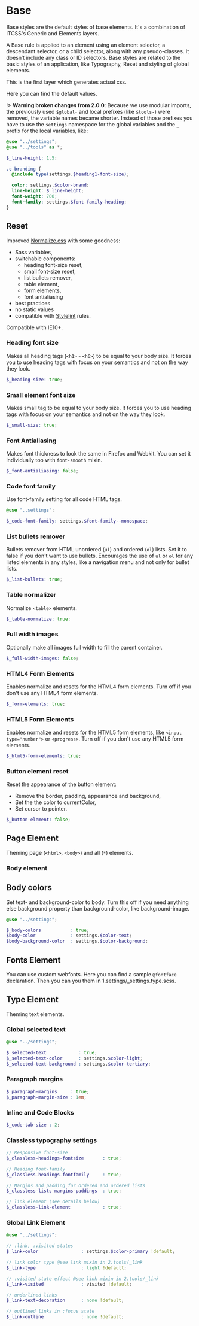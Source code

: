 # Base

Base styles are the default styles of base elements. It's a combination of
ITCSS's Generic and Elements layers.

A Base rule is applied to an element using an element selector, a
descendant selector, or a child selector, along with any pseudo-classes.
It doesn’t include any class or ID selectors. Base styles are related to
the basic styles of an application, like Typography, Reset and styling
of global elements.

This is the first layer which generates actual css.

Here you can find the default values.

!> **Warning broken changes from 2.0.0**: Because we use modular imports,
the previously used `$global-` and local prefixes (like `$tools-`) were
removed, the variable names became shorter. Instead of those prefixes you
have to use the `settings` namespace for the global variables and the `_`
prefix for the local variables, like:

```scss
@use "../settings";
@use "../tools" as *;

$_line-height: 1.5;

.c-branding {
  @include type(settings.$heading1-font-size);

  color: settings.$color-brand;
  line-height: $_line-height;
  font-weight: 700;
  font-family: settings.$font-family-heading;
}
```

## Reset

Improved [Normalize.css](https://github.com/necolas/normalize.css) with
some goodness:
- Sass variables,
- switchable components:
  - heading font-size reset,
  - small font-size reset,
  - list bullets remover,
  - table element,
  - form elements,
  - font antialiasing
- best practices
- no static values
- compatible with [Stylelint](https://stylelint.io/user-guide/rules) rules.

Compatible with IE10+.

### Heading font size

Makes all heading tags (`<h1>` - `<h6>`) to be equal to your body size.
It forces you to use heading tags with focus on your semantics and not
on the way they look.

```scss
$_heading-size: true;
```

### Small element font size

Makes small tag to be equal to your body size.
It forces you to use heading tags with focus on your semantics and not
on the way they look.

```scss
$_small-size: true;
```

### Font Antialiasing

Makes font thickness to look the same in Firefox and Webkit.
You can set it individually too with `font-smooth` mixin.

```scss
$_font-antialiasing: false;
```

### Code font family

Use font-family setting for all code HTML tags.

```scss
@use "..settings";

$_code-font-family: settings.$font-family--monospace;
```

### List bullets remover

Bullets remover from HTML unordered (`ul`) and ordered (`ol`) lists.
Set it to false if you don't want to use bullets. Encourages the use of `ul`
or `ol` for any listed elements in any styles, like a navigation menu and not
only for bullet lists.

```scss
$_list-bullets: true;
```

### Table normalizer

Normalize `<table>` elements.

```scss
$_table-normalize: true;
```

### Full width images

Optionally make all images full width to fill the parent container.

```scss
$_full-width-images: false;
```

### HTML4 Form Elements

Enables normalize and resets for the HTML4 form elements.
Turn off if you don't use any HTML4 form elements.

```scss
$_form-elements: true;
```

### HTML5 Form Elements

Enables normalize and resets for the HTML5 form elements, like
`<input type="number">` or `<progress>`.
Turn off if you don't use any HTML5 form elements.

```scss
$_html5-form-elements: true;
```

### Button element reset

Reset the appearance of the button element:

- Remove the border, padding, appearance and background,
- Set the the color to currentColor,
- Set cursor to pointer.

```scss
$_button-element: false;
```

## Page Element

Theming page (`<html>`, `<body>`) and all (`*`) elements.

### Body element

## Body colors

Set text- and background-color to body. Turn this off if you need anything
else background property than background-color, like background-image.

```scss
@use "../settings";

$_body-colors           : true;
$body-color             : settings.$color-text;
$body-background-color  : settings.$color-background;
```

## Fonts Element

You can use custom webfonts. Here you can find a sample `@fontface`
declaration. Then you can you them in 1.settings/_settings.type.scss.

## Type Element

Theming text elements.

### Global selected text

```scss
@use "../settings";

$_selected-text            : true;
$_selected-text-color      : settings.$color-light;
$_selected-text-background : settings.$color-tertiary;
```

### Paragraph margins

```scss
$_paragraph-margins     : true;
$_paragraph-margin-size : 1em;
```

### Inline and Code Blocks

```scss
$_code-tab-size : 2;
```

### Classless typography settings

```scss
// Responsive font-size
$_classless-headings-fontsize       : true;

// Heading font-family
$_classless-headings-fontfamily     : true;

// Margins and padding for ordered and ordered lists
$_classless-lists-margins-paddings  : true;

// link element (see details below)
$_classless-link-element            : true;
```

### Global Link Element

```scss
@use "../settings";

// :link, :visited states
$_link-color                : settings.$color-primary !default;

// link color type @see link mixin in 2.tools/_link
$_link-type                 : light !default;

// :visited state effect @see link mixin in 2.tools/_link
$_link-visited              : visited !default;

// underlined links
$_link-text-decoration      : none !default;

// outlined links in :focus state
$_link-outline              : none !default;
```
